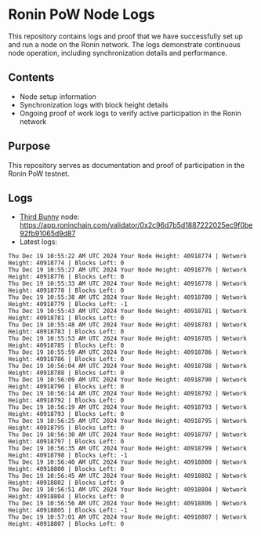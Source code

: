 # Ronin PoW Node Logs

This repository contains logs and proof that we have successfully set up and run a node on the Ronin network. The logs demonstrate continuous node operation, including synchronization details and performance.

## Contents

- Node setup information
- Synchronization logs with block height details
- Ongoing proof of work logs to verify active participation in the Ronin network

## Purpose

This repository serves as documentation and proof of participation in the Ronin PoW testnet.

## Logs

- [Third Bunny](https://thirdbunny.xyz/) node: https://app.roninchain.com/validator/0x2c96d7b5d1887222025ec9f0be92fb91065d9d87
- Latest logs:
```
Thu Dec 19 10:55:22 AM UTC 2024 Your Node Height: 40918774 | Network Height: 40918774 | Blocks Left: 0
Thu Dec 19 10:55:27 AM UTC 2024 Your Node Height: 40918776 | Network Height: 40918776 | Blocks Left: 0
Thu Dec 19 10:55:33 AM UTC 2024 Your Node Height: 40918778 | Network Height: 40918778 | Blocks Left: 0
Thu Dec 19 10:55:38 AM UTC 2024 Your Node Height: 40918780 | Network Height: 40918779 | Blocks Left: -1
Thu Dec 19 10:55:43 AM UTC 2024 Your Node Height: 40918781 | Network Height: 40918781 | Blocks Left: 0
Thu Dec 19 10:55:48 AM UTC 2024 Your Node Height: 40918783 | Network Height: 40918783 | Blocks Left: 0
Thu Dec 19 10:55:53 AM UTC 2024 Your Node Height: 40918785 | Network Height: 40918785 | Blocks Left: 0
Thu Dec 19 10:55:59 AM UTC 2024 Your Node Height: 40918786 | Network Height: 40918786 | Blocks Left: 0
Thu Dec 19 10:56:04 AM UTC 2024 Your Node Height: 40918788 | Network Height: 40918788 | Blocks Left: 0
Thu Dec 19 10:56:09 AM UTC 2024 Your Node Height: 40918790 | Network Height: 40918790 | Blocks Left: 0
Thu Dec 19 10:56:14 AM UTC 2024 Your Node Height: 40918792 | Network Height: 40918792 | Blocks Left: 0
Thu Dec 19 10:56:19 AM UTC 2024 Your Node Height: 40918793 | Network Height: 40918793 | Blocks Left: 0
Thu Dec 19 10:56:25 AM UTC 2024 Your Node Height: 40918795 | Network Height: 40918795 | Blocks Left: 0
Thu Dec 19 10:56:30 AM UTC 2024 Your Node Height: 40918797 | Network Height: 40918797 | Blocks Left: 0
Thu Dec 19 10:56:35 AM UTC 2024 Your Node Height: 40918799 | Network Height: 40918798 | Blocks Left: -1
Thu Dec 19 10:56:40 AM UTC 2024 Your Node Height: 40918800 | Network Height: 40918800 | Blocks Left: 0
Thu Dec 19 10:56:45 AM UTC 2024 Your Node Height: 40918802 | Network Height: 40918802 | Blocks Left: 0
Thu Dec 19 10:56:51 AM UTC 2024 Your Node Height: 40918804 | Network Height: 40918804 | Blocks Left: 0
Thu Dec 19 10:56:56 AM UTC 2024 Your Node Height: 40918806 | Network Height: 40918805 | Blocks Left: -1
Thu Dec 19 10:57:01 AM UTC 2024 Your Node Height: 40918807 | Network Height: 40918807 | Blocks Left: 0
```
